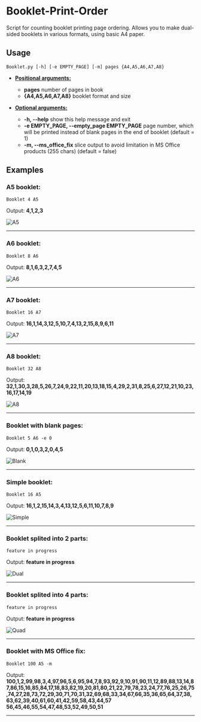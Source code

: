 # Booklet-Print-Order

Script for counting booklet printing page ordering. Allows you to make dual-sided booklets in various formats, using basic A4 paper.

## Usage

`Booklet.py [-h] [-e EMPTY_PAGE] [-m] pages {A4,A5,A6,A7,A8}`

- <u>**Positional arguments:**</u>
	- **pages** number of pages in book
	- **{A4,A5,A6,A7,A8}** booklet format and size

- <u>**Optional arguments:**</u>
	- **-h, --help** show this help message and exit
	- **-e EMPTY_PAGE, --empty_page EMPTY_PAGE** page number, which will be printed instead of blank pages in the end of booklet (default = 1)
	- **-m, --ms_office_fix** slice output to avoid limitation in MS Office products (255 chars) (default = false)

## Examples

### A5 booklet:

`Booklet 4 A5`

Output: 
**4,1,2,3**

![A5](https://user-images.githubusercontent.com/20092823/86597228-bd00be00-bf9b-11ea-8956-038ecf41f156.png)

------

### A6 booklet:

`Booklet 8 A6`

Output: 
**8,1,6,3,2,7,4,5**

![A6](https://user-images.githubusercontent.com/20092823/86597245-c12cdb80-bf9b-11ea-8d86-5951c2169fbc.png)

------

### A7 booklet:

`Booklet 16 A7`

Output: 
**16,1,14,3,12,5,10,7,4,13,2,15,8,9,6,11**

![A7](https://user-images.githubusercontent.com/20092823/86597247-c1c57200-bf9b-11ea-9a6f-5d74d87078f5.png)

------

### A8 booklet:

`Booklet 32 A8`

Output: 
**32,1,30,3,28,5,26,7,24,9,22,11,20,13,18,15,4,29,2,31,8,25,6,27,12,21,10,23,16,17,14,19**

![A8](https://user-images.githubusercontent.com/20092823/86597251-c1c57200-bf9b-11ea-9903-dbfbd8846395.png)

------

### Booklet with blank pages:

`Booklet 5 A6 -e 0`

Output: 
**0,1,0,3,2,0,4,5**

![Blank](https://user-images.githubusercontent.com/20092823/86597266-c558f900-bf9b-11ea-966d-f2278ab7ab8c.png)

------

### Simple booklet:

`Booklet 16 A5`

Output:
**16,1,2,15,14,3,4,13,12,5,6,11,10,7,8,9**

![Simple](https://user-images.githubusercontent.com/20092823/86757672-98f8b780-c043-11ea-8944-2537e3d8ec54.png)

------

### Booklet splited into 2 parts:

`feature in progress`

Output:
**feature in progress**

![Dual](https://user-images.githubusercontent.com/20092823/86757656-972ef400-c043-11ea-86c9-e5f2861a9273.png)

------

### Booklet splited into 4 parts:

`feature in progress`

Output:
**feature in progress**

![Quad](https://user-images.githubusercontent.com/20092823/86757668-98602100-c043-11ea-9180-e63d22d51e45.png)

------

### Booklet with MS Office fix:

`Booklet 100 A5 -m`

Output:
**100,1,2,99,98,3,4,97,96,5,6,95,94,7,8,93,92,9,10,91,90,11,12,89,88,13,14,87,86,15,16,85,84,17,18,83,82,19,20,81,80,21,22,79,78,23,24,77,76,25,26,75,74,27,28,73,72,29,30,71,70,31,32,69,68,33,34,67,66,35,36,65,64,37,38,63,62,39,40,61,60,41,42,59,58,43,44,57**
**56,45,46,55,54,47,48,53,52,49,50,51**

------
